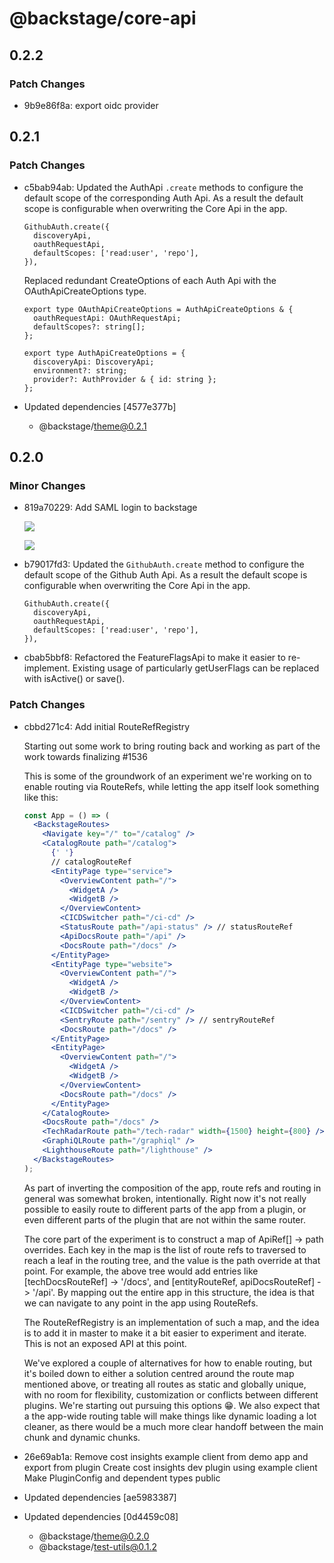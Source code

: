 # @backstage/core-api

## 0.2.2

### Patch Changes

- 9b9e86f8a: export oidc provider

## 0.2.1

### Patch Changes

- c5bab94ab: Updated the AuthApi `.create` methods to configure the default scope of the corresponding Auth Api. As a result the
  default scope is configurable when overwriting the Core Api in the app.

  ```
  GithubAuth.create({
    discoveryApi,
    oauthRequestApi,
    defaultScopes: ['read:user', 'repo'],
  }),
  ```

  Replaced redundant CreateOptions of each Auth Api with the OAuthApiCreateOptions type.

  ```
  export type OAuthApiCreateOptions = AuthApiCreateOptions & {
    oauthRequestApi: OAuthRequestApi;
    defaultScopes?: string[];
  };

  export type AuthApiCreateOptions = {
    discoveryApi: DiscoveryApi;
    environment?: string;
    provider?: AuthProvider & { id: string };
  };
  ```

- Updated dependencies [4577e377b]
  - @backstage/theme@0.2.1

## 0.2.0

### Minor Changes

- 819a70229: Add SAML login to backstage

  ![](https://user-images.githubusercontent.com/872486/92251660-bb9e3400-eeff-11ea-86fe-1f2a0262cd31.png)

  ![](https://user-images.githubusercontent.com/872486/93851658-1a76f200-fce3-11ea-990b-26ca1a327a15.png)

- b79017fd3: Updated the `GithubAuth.create` method to configure the default scope of the Github Auth Api. As a result the
  default scope is configurable when overwriting the Core Api in the app.

  ```
  GithubAuth.create({
    discoveryApi,
    oauthRequestApi,
    defaultScopes: ['read:user', 'repo'],
  }),
  ```

- cbab5bbf8: Refactored the FeatureFlagsApi to make it easier to re-implement. Existing usage of particularly getUserFlags can be replaced with isActive() or save().

### Patch Changes

- cbbd271c4: Add initial RouteRefRegistry

  Starting out some work to bring routing back and working as part of the work towards finalizing #1536

  This is some of the groundwork of an experiment we're working on to enable routing via RouteRefs, while letting the app itself look something like this:

  ```jsx
  const App = () => (
    <BackstageRoutes>
      <Navigate key="/" to="/catalog" />
      <CatalogRoute path="/catalog">
        {' '}
        // catalogRouteRef
        <EntityPage type="service">
          <OverviewContent path="/">
            <WidgetA />
            <WidgetB />
          </OverviewContent>
          <CICDSwitcher path="/ci-cd" />
          <StatusRoute path="/api-status" /> // statusRouteRef
          <ApiDocsRoute path="/api" />
          <DocsRoute path="/docs" />
        </EntityPage>
        <EntityPage type="website">
          <OverviewContent path="/">
            <WidgetA />
            <WidgetB />
          </OverviewContent>
          <CICDSwitcher path="/ci-cd" />
          <SentryRoute path="/sentry" /> // sentryRouteRef
          <DocsRoute path="/docs" />
        </EntityPage>
        <EntityPage>
          <OverviewContent path="/">
            <WidgetA />
            <WidgetB />
          </OverviewContent>
          <DocsRoute path="/docs" />
        </EntityPage>
      </CatalogRoute>
      <DocsRoute path="/docs" />
      <TechRadarRoute path="/tech-radar" width={1500} height={800} />
      <GraphiQLRoute path="/graphiql" />
      <LighthouseRoute path="/lighthouse" />
    </BackstageRoutes>
  );
  ```

  As part of inverting the composition of the app, route refs and routing in general was somewhat broken, intentionally. Right now it's not really possible to easily route to different parts of the app from a plugin, or even different parts of the plugin that are not within the same router.

  The core part of the experiment is to construct a map of ApiRef[] -> path overrides. Each key in the map is the list of route refs to traversed to reach a leaf in the routing tree, and the value is the path override at that point. For example, the above tree would add entries like [techDocsRouteRef] -> '/docs', and [entityRouteRef, apiDocsRouteRef] -> '/api'. By mapping out the entire app in this structure, the idea is that we can navigate to any point in the app using RouteRefs.

  The RouteRefRegistry is an implementation of such a map, and the idea is to add it in master to make it a bit easier to experiment and iterate. This is not an exposed API at this point.

  We've explored a couple of alternatives for how to enable routing, but it's boiled down to either a solution centred around the route map mentioned above, or treating all routes as static and globally unique, with no room for flexibility, customization or conflicts between different plugins. We're starting out pursuing this options 😁. We also expect that a the app-wide routing table will make things like dynamic loading a lot cleaner, as there would be a much more clear handoff between the main chunk and dynamic chunks.

- 26e69ab1a: Remove cost insights example client from demo app and export from plugin
  Create cost insights dev plugin using example client
  Make PluginConfig and dependent types public
- Updated dependencies [ae5983387]
- Updated dependencies [0d4459c08]
  - @backstage/theme@0.2.0
  - @backstage/test-utils@0.1.2
